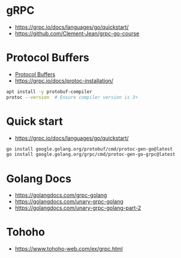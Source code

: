 # gRPC
- https://grpc.io/docs/languages/go/quickstart/
- https://github.com/Clement-Jean/grpc-go-course

# Protocol Buffers
- [Protocol Buffers](../protobuf/)
- https://grpc.io/docs/protoc-installation/
```zsh
apt install -y protobuf-compiler
protoc --version  # Ensure compiler version is 3+
```

# Quick start
- https://grpc.io/docs/languages/go/quickstart/
```zsh
go install google.golang.org/protobuf/cmd/protoc-gen-go@latest
go install google.golang.org/grpc/cmd/protoc-gen-go-grpc@latest
```

# Golang Docs
- https://golangdocs.com/grpc-golang
- https://golangdocs.com/unary-grpc-golang
- https://golangdocs.com/unary-grpc-golang-part-2

# Tohoho
- https://www.tohoho-web.com/ex/grpc.html
